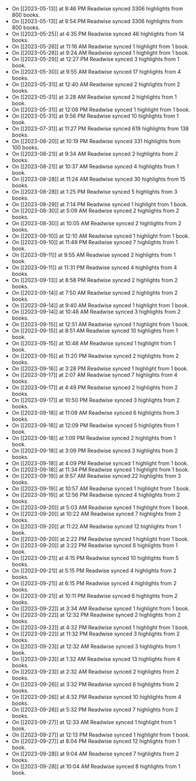 - On [[2023-05-13]] at 8:46 PM Readwise synced 3306 highlights from 800 books.
- On [[2023-05-13]] at 8:54 PM Readwise synced 3306 highlights from 800 books.
- On [[2023-05-25]] at 4:35 PM Readwise synced 46 highlights from 14 books.
- On [[2023-05-26]] at 11:16 AM Readwise synced 1 highlight from 1 book.
- On [[2023-05-28]] at 9:24 AM Readwise synced 1 highlight from 1 book.
- On [[2023-05-29]] at 12:27 PM Readwise synced 3 highlights from 1 book.
- On [[2023-05-30]] at 9:55 AM Readwise synced 17 highlights from 4 books.
- On [[2023-05-31]] at 12:40 AM Readwise synced 2 highlights from 2 books.
- On [[2023-05-31]] at 3:28 AM Readwise synced 2 highlights from 1 book.
- On [[2023-05-31]] at 12:08 PM Readwise synced 1 highlight from 1 book.
- On [[2023-05-31]] at 9:56 PM Readwise synced 10 highlights from 1 book.
- On [[2023-07-31]] at 11:27 PM Readwise synced 619 highlights from 138 books.
- On [[2023-08-20]] at 10:19 PM Readwise synced 331 highlights from 100 books.
- On [[2023-08-21]] at 9:34 AM Readwise synced 2 highlights from 2 books.
- On [[2023-08-21]] at 10:37 AM Readwise synced 4 highlights from 1 book.
- On [[2023-08-28]] at 11:24 AM Readwise synced 30 highlights from 15 books.
- On [[2023-08-28]] at 1:25 PM Readwise synced 5 highlights from 3 books.
- On [[2023-08-29]] at 7:14 PM Readwise synced 1 highlight from 1 book.
- On [[2023-08-30]] at 5:09 AM Readwise synced 2 highlights from 2 books.
- On [[2023-08-30]] at 10:05 AM Readwise synced 2 highlights from 2 books.
- On [[2023-09-10]] at 12:10 AM Readwise synced 1 highlight from 1 book.
- On [[2023-09-10]] at 11:49 PM Readwise synced 7 highlights from 1 book.
- On [[2023-09-11]] at 9:55 AM Readwise synced 2 highlights from 1 book.
- On [[2023-09-11]] at 11:31 PM Readwise synced 4 highlights from 4 books.
- On [[2023-09-13]] at 8:58 PM Readwise synced 2 highlights from 2 books.
- On [[2023-09-14]] at 7:50 AM Readwise synced 2 highlights from 2 books.
- On [[2023-09-14]] at 9:40 AM Readwise synced 1 highlight from 1 book.
- On [[2023-09-14]] at 10:48 AM Readwise synced 3 highlights from 2 books.
- On [[2023-09-15]] at 12:51 AM Readwise synced 1 highlight from 1 book.
- On [[2023-09-15]] at 8:51 AM Readwise synced 10 highlights from 1 book.
- On [[2023-09-15]] at 10:48 AM Readwise synced 1 highlight from 1 book.
- On [[2023-09-15]] at 11:20 PM Readwise synced 2 highlights from 2 books.
- On [[2023-09-16]] at 3:28 PM Readwise synced 1 highlight from 1 book.
- On [[2023-09-17]] at 2:07 AM Readwise synced 7 highlights from 4 books.
- On [[2023-09-17]] at 4:49 PM Readwise synced 2 highlights from 2 books.
- On [[2023-09-17]] at 10:50 PM Readwise synced 3 highlights from 2 books.
- On [[2023-09-18]] at 11:09 AM Readwise synced 6 highlights from 3 books.
- On [[2023-09-18]] at 12:09 PM Readwise synced 5 highlights from 1 book.
- On [[2023-09-18]] at 1:09 PM Readwise synced 2 highlights from 1 book.
- On [[2023-09-18]] at 3:09 PM Readwise synced 3 highlights from 2 books.
- On [[2023-09-18]] at 4:09 PM Readwise synced 1 highlight from 1 book.
- On [[2023-09-18]] at 11:34 PM Readwise synced 1 highlight from 1 book.
- On [[2023-09-19]] at 9:57 AM Readwise synced 22 highlights from 3 books.
- On [[2023-09-19]] at 10:57 AM Readwise synced 1 highlight from 1 book.
- On [[2023-09-19]] at 12:56 PM Readwise synced 4 highlights from 2 books.
- On [[2023-09-20]] at 5:03 AM Readwise synced 1 highlight from 1 book.
- On [[2023-09-20]] at 10:22 AM Readwise synced 7 highlights from 2 books.
- On [[2023-09-20]] at 11:22 AM Readwise synced 12 highlights from 1 book.
- On [[2023-09-20]] at 2:22 PM Readwise synced 1 highlight from 1 book.
- On [[2023-09-20]] at 3:22 PM Readwise synced 8 highlights from 1 book.
- On [[2023-09-21]] at 4:15 PM Readwise synced 10 highlights from 5 books.
- On [[2023-09-21]] at 5:15 PM Readwise synced 4 highlights from 2 books.
- On [[2023-09-21]] at 6:15 PM Readwise synced 4 highlights from 2 books.
- On [[2023-09-21]] at 10:11 PM Readwise synced 6 highlights from 2 books.
- On [[2023-09-22]] at 3:34 AM Readwise synced 1 highlight from 1 book.
- On [[2023-09-22]] at 12:32 PM Readwise synced 2 highlights from 2 books.
- On [[2023-09-22]] at 4:32 PM Readwise synced 1 highlight from 1 book.
- On [[2023-09-22]] at 11:32 PM Readwise synced 3 highlights from 2 books.
- On [[2023-09-23]] at 12:32 AM Readwise synced 3 highlights from 1 book.
- On [[2023-09-23]] at 1:32 AM Readwise synced 13 highlights from 4 books.
- On [[2023-09-23]] at 2:32 AM Readwise synced 2 highlights from 2 books.
- On [[2023-09-26]] at 3:32 PM Readwise synced 6 highlights from 2 books.
- On [[2023-09-26]] at 4:32 PM Readwise synced 10 highlights from 4 books.
- On [[2023-09-26]] at 5:32 PM Readwise synced 7 highlights from 2 books.
- On [[2023-09-27]] at 12:33 AM Readwise synced 1 highlight from 1 book.
- On [[2023-09-27]] at 12:13 PM Readwise synced 1 highlight from 1 book.
- On [[2023-09-27]] at 8:04 PM Readwise synced 12 highlights from 1 book.
- On [[2023-09-28]] at 9:04 AM Readwise synced 7 highlights from 2 books.
- On [[2023-09-28]] at 10:04 AM Readwise synced 8 highlights from 1 book.